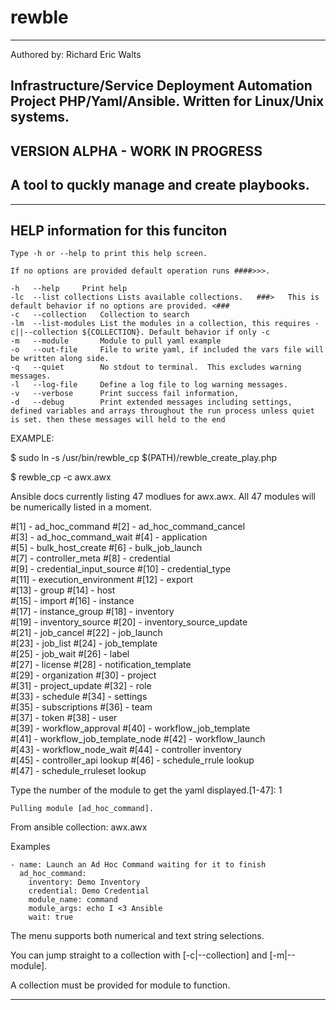 # rewble
---
Authored by: Richard Eric Walts


 Infrastructure/Service Deployment Automation Project PHP/Yaml/Ansible. Written for Linux/Unix systems.
---

 VERSION ALPHA - WORK IN PROGRESS
---




 A tool to quckly manage and create playbooks.
---


---

HELP information for this funciton
---

	Type -h or --help to print this help screen.

	If no options are provided default operation runs ####>>>.
	
	-h   --help		Print help
	-lc  --list collections Lists available collections.   ###>   This is default behavior if no options are provided. <###
	-c   --collection	Collection to search
	-lm  --list-modules	List the modules in a collection, this requires -c||--collection ${COLLECTION}. Default behavior if only -c 
	-m   --module		Module to pull yaml example
	-o   --out-file		File to write yaml, if included the vars file will be written along side.
	-q   --quiet		No stdout to terminal.  This excludes warning messages.
	-l   --log-file		Define a log file to log warning messages.
	-v   --verbose		Print success fail information,
	-d   --debug		Print extended messages including settings, defined variables and arrays throughout the run process unless quiet is set. then these messages will held to the end


EXAMPLE: 

$ sudo ln -s /usr/bin/rewble_cp $(PATH)/rewble_create_play.php

$ rewble_cp -c awx.awx


Ansible docs currently listing 47 modlues for awx.awx. All 47 modules will be numerically listed in a moment.



#[1] - ad_hoc_command              #[2] - ad_hoc_command_cancel       
#[3] - ad_hoc_command_wait         #[4] - application                 
#[5] - bulk_host_create            #[6] - bulk_job_launch             
#[7] - controller_meta             #[8] - credential                  
#[9] - credential_input_source     #[10] - credential_type             
#[11] - execution_environment      #[12] - export                     
#[13] - group                      #[14] - host                       
#[15] - import                     #[16] - instance                   
#[17] - instance_group             #[18] - inventory                  
#[19] - inventory_source           #[20] - inventory_source_update    
#[21] - job_cancel                 #[22] - job_launch                 
#[23] - job_list                   #[24] - job_template               
#[25] - job_wait                   #[26] - label                      
#[27] - license                    #[28] - notification_template      
#[29] - organization               #[30] - project                    
#[31] - project_update             #[32] - role                       
#[33] - schedule                   #[34] - settings                   
#[35] - subscriptions              #[36] - team                       
#[37] - token                      #[38] - user                       
#[39] - workflow_approval          #[40] - workflow_job_template      
#[41] - workflow_job_template_node #[42] - workflow_launch            
#[43] - workflow_node_wait         #[44] - controller inventory       
#[45] - controller_api lookup      #[46] - schedule_rrule lookup      
#[47] - schedule_rruleset lookup   



Type the number of the module to get the yaml displayed.[1-47]: 1



    Pulling module [ad_hoc_command].
  From ansible collection: awx.awx


Examples

    - name: Launch an Ad Hoc Command waiting for it to finish
      ad_hoc_command:
        inventory: Demo Inventory
        credential: Demo Credential
        module_name: command
        module_args: echo I <3 Ansible
        wait: true



The menu supports both numerical and text string selections. 

You can jump straight to a collection with [-c|--collection] and [-m|--module].

A collection must be provided for module to function.

---



